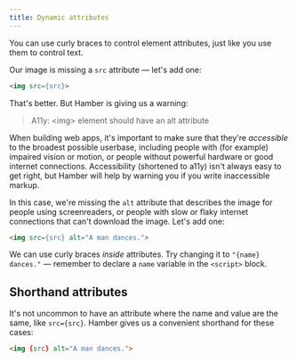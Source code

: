 ```yaml
---
title: Dynamic attributes
---
```


You can use curly braces to control element attributes, just like you use them to control text.

Our image is missing a `src` attribute — let's add one:

```html
<img src={src}>
```

That's better. But Hamber is giving us a warning:

> A11y: &lt;img&gt; element should have an alt attribute

When building web apps, it's important to make sure that they're *accessible* to the broadest possible userbase, including people with (for example) impaired vision or motion, or people without powerful hardware or good internet connections. Accessibility (shortened to a11y) isn't always easy to get right, but Hamber will help by warning you if you write inaccessible markup.

In this case, we're missing the `alt` attribute that describes the image for people using screenreaders, or people with slow or flaky internet connections that can't download the image. Let's add one:

```html
<img src={src} alt="A man dances.">
```

We can use curly braces *inside* attributes. Try changing it to `"{name} dances."` — remember to declare a `name` variable in the `<script>` block.

## Shorthand attributes

It's not uncommon to have an attribute where the name and value are the same, like `src={src}`. Hamber gives us a convenient shorthand for these cases:

```html
<img {src} alt="A man dances.">
```
